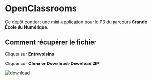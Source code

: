 # OpenClassrooms

Ce dépôt contient une mini-application pour le P3 du parcours **Grande École du Numérique**.

<h2>Comment récupérer le fichier</h2>

Cliquer sur <b>Entrevoisins</b>

Cliquer sur <b>Clone or Download</b>><b>Download ZIP</b>

<img src = "Users\runni\OneDrive\Bureau\OC\P3_tuto.png" title = "download" alt = "download">
